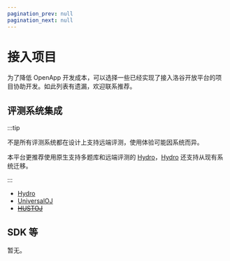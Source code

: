 ```yaml
---
pagination_prev: null
pagination_next: null
---
```


# 接入项目

为了降低 OpenApp 开发成本，可以选择一些已经实现了接入洛谷开放平台的项目协助开发。如此列表有遗漏，欢迎联系推荐。

## 评测系统集成

:::tip

不是所有评测系统都在设计上支持远端评测，使用体验可能因系统而异。

本平台更推荐使用原生支持多题库和远端评测的 [Hydro](hydro.md)，[Hydro](hydro.md) 还支持从现有系统迁移。

:::

- [Hydro](hydro.md)
- [UniversalOJ](uoj.md)
- ~~[HUSTOJ](hustoj.md)~~

## SDK 等

暂无。
